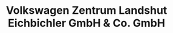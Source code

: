 ---
title: "Volkswagen Zentrum Landshut Eichbichler GmbH & Co. GmbH"
url: /landshut/volkswagen-zentrum-landshut-eichbichler-gmbh-und-co-gmbh/
shop: Autohaus
---